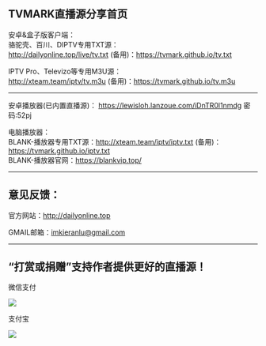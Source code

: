 TVMARK直播源分享首页
------------------------------------------------------------------------------------------------------------------------------------
安卓&盒子版客户端：                                
骆驼壳、百川、DIPTV专用TXT源：                        
http://dailyonline.top/live/tv.txt (备用)：https://tvmark.github.io/tv.txt                                    

IPTV Pro、Televizo等专用M3U源：                               
http://xteam.team/iptv/tv.m3u (备用)：https://tvmark.github.io/tv.m3u

-------------------------------------------------------------------------------
安卓播放器(已内置直播源)： https://lewisloh.lanzoue.com/iDnTR0l1nmdg
密码:52pj

电脑播放器：                                
BLANK-播放器专用TXT源：http://xteam.team/iptv/iptv.txt (备用)：https://tvmark.github.io/iptv.txt                                    
BLANK-播放器官网：https://blankvip.top/                                                                               


------------------------------------------------------------------------------------------------------------------------------------
                                        

意见反馈：
-------------
官方网站：http://dailyonline.top

GMAIL邮箱：imkieranlu@gmail.com

------------------------------------------------------------------------------------------------------------------------------------

“打赏或捐赠”支持作者提供更好的直播源！
------------------------------------------------------------------------------------------------------------------------------------
微信支付

<a href="https://sm.ms/image/PuldvBjEXVKr9Ut" target="_blank"><img src="https://i.loli.net/2021/01/02/PuldvBjEXVKr9Ut.png" ></a>

支付宝

<a href="https://sm.ms/image/yTza8hHsGjYdxBo" target="_blank"><img src="https://i.loli.net/2021/04/12/yTza8hHsGjYdxBo.jpg" /></a>
